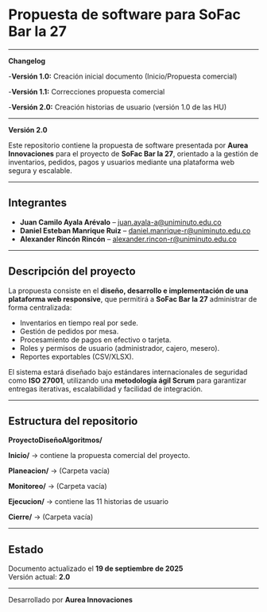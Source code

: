 # Propuesta de software para **SoFac Bar la 27**
---

**Changelog**

-**Versión 1.0:** Creación inicial documento (Inicio/Propuesta comercial)

-**Versión 1.1:** Correcciones propuesta comercial

-**Versión 2.0:** Creación historias de usuario (versión 1.0 de las HU)


---

**Versión 2.0**

Este repositorio contiene la propuesta de software presentada por **Aurea Innovaciones** para el proyecto de **SoFac Bar la 27**, orientado a la gestión de inventarios, pedidos, pagos y usuarios mediante una plataforma web segura y escalable.

---

## Integrantes
- **Juan Camilo Ayala Arévalo** – [juan.ayala-a@uniminuto.edu.co](mailto:juan.ayala-a@uniminuto.edu.co)  
- **Daniel Esteban Manrique Ruiz** – [daniel.manrique-r@uniminuto.edu.co](mailto:daniel.manrique-r@uniminuto.edu.co)  
- **Alexander Rincón Rincón** – [alexander.rincon-r@uniminuto.edu.co](mailto:alexander.rincon-r@uniminuto.edu.co)  

---

## Descripción del proyecto
La propuesta consiste en el **diseño, desarrollo e implementación de una plataforma web responsive**, que permitirá a **SoFac Bar la 27** administrar de forma centralizada:

- Inventarios en tiempo real por sede.  
- Gestión de pedidos por mesa.  
- Procesamiento de pagos en efectivo o tarjeta.  
- Roles y permisos de usuario (administrador, cajero, mesero).  
- Reportes exportables (CSV/XLSX).  

El sistema estará diseñado bajo estándares internacionales de seguridad como **ISO 27001**, utilizando una **metodología ágil Scrum** para garantizar entregas iterativas, escalabilidad y facilidad de integración.

---

## Estructura del repositorio

**ProyectoDiseñoAlgoritmos/**

**Inicio/** → contiene la propuesta comercial del proyecto.

**Planeacion/** → (Carpeta vacía)

**Monitoreo/** → (Carpeta vacía)

**Ejecucion/** → contiene las 11 historias de usuario

**Cierre/** → (Carpeta vacía)

---

## Estado
Documento actualizado el **19 de septiembre de 2025**  
Versión actual: **2.0**  

---

Desarrollado por **Aurea Innovaciones**